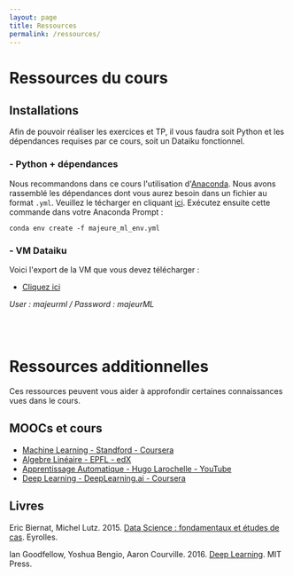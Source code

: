 ```yaml
---
layout: page
title: Ressources
permalink: /ressources/
---
```


<!-- {% include image.html url="/_images/fabulous-sylvester.jpg" caption="The Textbook for the Semester" width=300 align="right" %} -->

# Ressources du cours
## Installations
Afin de pouvoir réaliser les exercices et TP, il vous faudra soit Python et les dépendances requises par ce cours, soit un Dataiku fonctionnel.
### - Python + dépendances
Nous recommandons dans ce cours l'utilisation d'[Anaconda](https://www.anaconda.com/download/).
Nous avons rassemblé les dépendances dont vous aurez besoin dans un fichier au format `.yml`. Veuillez le técharger en cliquant <a href="majeure_ml_env.yml" download>ici</a>.
Exécutez ensuite cette commande dans votre Anaconda Prompt :
```
conda env create -f majeure_ml_env.yml
```

### - VM Dataiku
Voici l'export de la VM que vous devez télécharger :
- <a href="" download>Cliquez ici</a>

<i>User : majeurml / Password : majeurML</i>

<br/><br/>
# Ressources additionnelles
Ces ressources peuvent vous aider à approfondir certaines connaissances vues dans le cours.

## MOOCs et cours

- [Machine Learning - Standford - Coursera](https://www.coursera.org/learn/machine-learning)
- [Algebre Linéaire - EPFL - edX](https://www.edx.org/course/algebre-lineaire-partie-1-epflx-algebrex-1)
- [Apprentissage Automatique - Hugo Larochelle - YouTube](https://www.youtube.com/playlist?list=PL6Xpj9I5qXYFD_rc1tttugXLfE2TcKyiO)
- [Deep Learning - DeepLearning.ai - Coursera](https://www.coursera.org/specializations/deep-learning)

## Livres

Eric Biernat, Michel Lutz. 2015. [Data Science : fondamentaux et études de cas](https://www.amazon.fr/Data-science-fondamentaux-Machine-Learning/dp/2212142439). Eyrolles.

Ian Goodfellow, Yoshua Bengio, Aaron Courville. 2016. [Deep Learning](https://www.amazon.fr/Deep-Learning-Yoshua-Bengio/dp/0262035618/). MIT Press.
